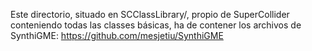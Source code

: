Este directorio, situado en SCClassLibrary/, propio de SuperCollider conteniendo todas las classes básicas, ha de contener los archivos de SynthiGME: https://github.com/mesjetiu/SynthiGME

